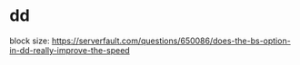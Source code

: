 # dd
block size: https://serverfault.com/questions/650086/does-the-bs-option-in-dd-really-improve-the-speed
